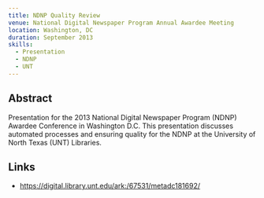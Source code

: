 ```yaml
---
title: NDNP Quality Review
venue: National Digital Newspaper Program Annual Awardee Meeting
location: Washington, DC
duration: September 2013
skills:
  - Presentation
  - NDNP
  - UNT
---
```


Abstract
-------

Presentation for the 2013 National Digital Newspaper Program (NDNP) Awardee Conference in Washington D.C. This presentation discusses automated processes and ensuring quality for the NDNP at the University of North Texas (UNT) Libraries.


Links
----------

* <https://digital.library.unt.edu/ark:/67531/metadc181692/>
